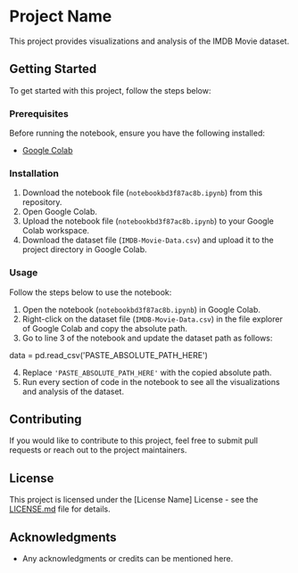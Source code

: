 # Project Name

This project provides visualizations and analysis of the IMDB Movie dataset.

## Getting Started

To get started with this project, follow the steps below:

### Prerequisites

Before running the notebook, ensure you have the following installed:

- [Google Colab](https://colab.research.google.com/)

### Installation

1. Download the notebook file (`notebookbd3f87ac8b.ipynb`) from this repository.
2. Open Google Colab.
3. Upload the notebook file (`notebookbd3f87ac8b.ipynb`) to your Google Colab workspace.
4. Download the dataset file (`IMDB-Movie-Data.csv`) and upload it to the project directory in Google Colab.

### Usage

Follow the steps below to use the notebook:

1. Open the notebook (`notebookbd3f87ac8b.ipynb`) in Google Colab.
2. Right-click on the dataset file (`IMDB-Movie-Data.csv`) in the file explorer of Google Colab and copy the absolute path.
3. Go to line 3 of the notebook and update the dataset path as follows:

data = pd.read_csv('PASTE_ABSOLUTE_PATH_HERE')

4. Replace `'PASTE_ABSOLUTE_PATH_HERE'` with the copied absolute path.
5. Run every section of code in the notebook to see all the visualizations and analysis of the dataset.

## Contributing

If you would like to contribute to this project, feel free to submit pull requests or reach out to the project maintainers.

## License

This project is licensed under the [License Name] License - see the [LICENSE.md](LICENSE.md) file for details.

## Acknowledgments

- Any acknowledgments or credits can be mentioned here.
